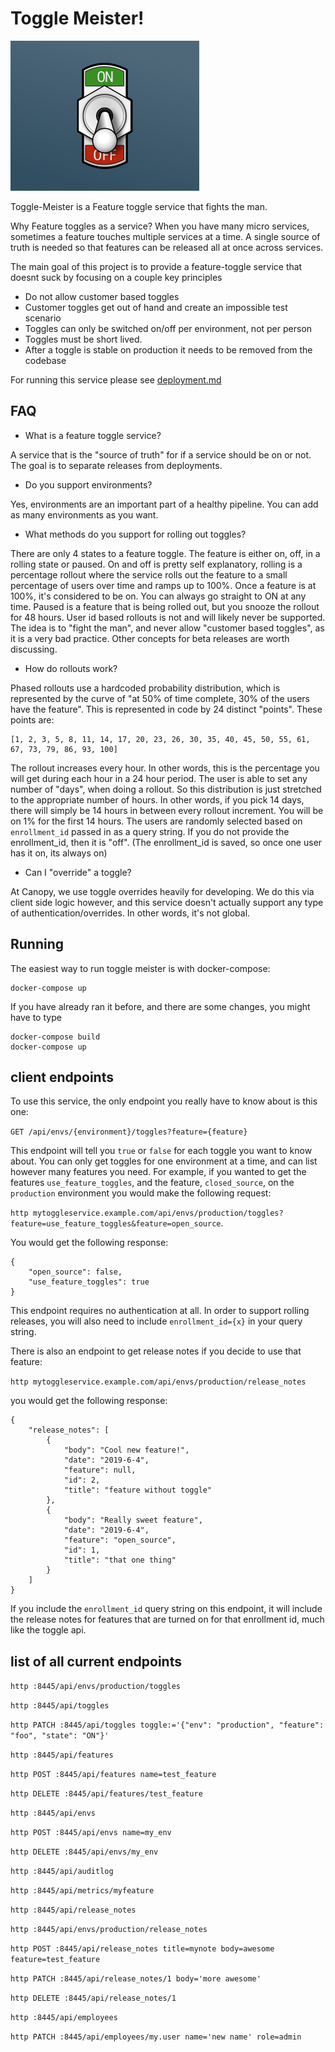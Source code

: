 # Toggle Meister!

![logo](https://raw.githubusercontent.com/canopytax/toggle-meister/master/ToggleLogo.png)

Toggle-Meister is a Feature toggle service that fights the man.

Why Feature toggles as a service? When you have many micro services,
sometimes a feature touches multiple services at a time.
A single source of truth is needed so that features can be released
all at once across services.

The main goal of this project is to provide a feature-toggle service
that doesnt suck by focusing on a couple key principles

* Do not allow customer based toggles
 * Customer toggles get out of hand and create an impossible test scenario
 * Toggles can only be switched on/off per environment, not per person
* Toggles must be short lived. 
 * After a toggle is stable on production it needs to be removed from the codebase

For running this service please see [deployment.md](/deployment.md)

## FAQ

* What is a feature toggle service?

A service that is the "source of truth" for if a service should be on or not.
The goal is to separate releases from deployments.

* Do you support environments? 

Yes, environments are an important part of a healthy pipeline. 
You can add as many environments as you want.

* What methods do you support for rolling out toggles?

There are only 4 states to a feature toggle. 
The feature is either on, off, in a rolling state or paused. On and off is pretty self explanatory,
rolling is a percentage rollout where the service rolls out the feature to a small percentage of users over time and ramps up to 100%.
Once a feature is at 100%, it's considered to be on. You can always go straight to ON at any time. 
Paused is a feature that is being rolled out, but you snooze the rollout for 48 hours. 
User id based rollouts is not and will likely never be supported. The idea is to "fight the man", and never
allow "customer based toggles", as it is a very bad practice. Other concepts for beta releases are worth discussing.

* How do rollouts work?

Phased rollouts use a hardcoded probability distribution, which is represented by the curve of "at 50% of time complete, 30% of the users have the feature".
This is represented in code by 24 distinct "points". These points are:
```
[1, 2, 3, 5, 8, 11, 14, 17, 20, 23, 26, 30, 35, 40, 45, 50, 55, 61, 67, 73, 79, 86, 93, 100]
```

The rollout increases every hour. In other words, this is the percentage you will get during each hour in a 24 hour period.
The user is able to set any number of "days", when doing a rollout. So this distribution is just stretched to the appropriate number of hours.
In other words, if you pick 14 days, there will simply be 14 hours in between every rollout increment. You will be on 1% for the first 14 hours.
The users are randomly selected based on `enrollment_id` passed in as a query string. If you do not provide the enrollment_id, then it is "off".
(The enrollment_id is saved, so once one user has it on, its always on)

* Can I "override" a toggle?

At Canopy, we use toggle overrides heavily for developing. We do this via client side logic however, and this service
doesn't actually support any type of authentication/overrides. In other words, it's not global.

## Running

The easiest way to run toggle meister is with docker-compose:

```
docker-compose up
```

If you have already ran it before, and there are some changes,
you might have to type

```
docker-compose build
docker-compose up
```

## client endpoints

To use this service, the only endpoint you really have to know about is this one:

`GET /api/envs/{environment}/toggles?feature={feature}`

This endpoint will tell you `true` or `false` for each toggle you want to know about. 
You can only get toggles for one environment at a time, and can list however many features you need.
For example, if you wanted to get the features `use_feature_toggles`, and the feature, `closed_source`,
 on the `production` environment you would make the following request:

`http mytoggleservice.example.com/api/envs/production/toggles?feature=use_feature_toggles&feature=open_source`.

You would get the following response:

```
{
    "open_source": false,
    "use_feature_toggles": true
}
```  

This endpoint requires no authentication at all. In order to support rolling releases, you will also need to include `enrollment_id={x}` in your query string.

There is also an endpoint to get release notes if you decide to use that feature:

`http mytoggleservice.example.com/api/envs/production/release_notes`

you would get the following response:

```
{
    "release_notes": [
        {
            "body": "Cool new feature!",
            "date": "2019-6-4",
            "feature": null,
            "id": 2,
            "title": "feature without toggle"
        },
        {
            "body": "Really sweet feature",
            "date": "2019-6-4",
            "feature": "open_source",
            "id": 1,
            "title": "that one thing"
        }
    ]
}
```

If you include the `enrollment_id` query string on this endpoint, it will include the release notes for features that are turned on for that enrollment id, much like the toggle api.


## list of all current endpoints

`http :8445/api/envs/production/toggles`

`http :8445/api/toggles`

`http PATCH :8445/api/toggles toggle:='{"env": "production", "feature": "foo", "state": "ON"}'`

`http :8445/api/features`

`http POST :8445/api/features name=test_feature`

`http DELETE :8445/api/features/test_feature`

`http :8445/api/envs`

`http POST :8445/api/envs name=my_env`

`http DELETE :8445/api/envs/my_env`

`http :8445/api/auditlog`

`http :8445/api/metrics/myfeature`

`http :8445/api/release_notes`

`http :8445/api/envs/production/release_notes`

`http POST :8445/api/release_notes title=mynote body=awesome feature=test_feature`

`http PATCH :8445/api/release_notes/1 body='more awesome'`

`http DELETE :8445/api/release_notes/1`

`http :8445/api/employees`

`http PATCH :8445/api/employees/my.user name='new name' role=admin`
 
